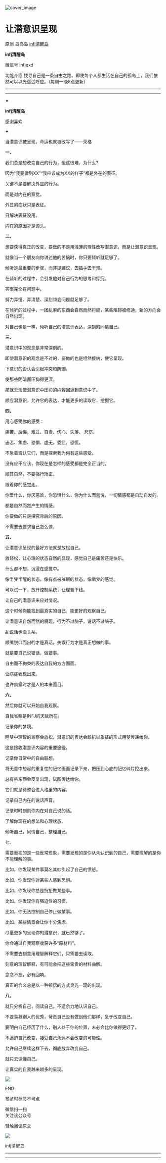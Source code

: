 ![cover_image](https://mmbiz.qpic.cn/sz_mmbiz_jpg/DZCdtia4bJxotTibbhvp7Yr4OGo0kYwkdwHQYfG8F0g2PgPj9KCL4Hrzw3roFSMkmAeVpibYzicVAnMagTJhHVSzow/0?wx_fmt=jpeg)

#  让潜意识呈现

原创  岛岛岛  [ infj清醒岛 ](javascript:void\(0\);)

**infj清醒岛**

微信号  infjqxd

功能介绍  找寻自己是一条自由之路。即使每个人都生活在自己的孤岛上，我们依然可以以光遥遥呼应。（每周一晚8点更新）

__ __

__ _ _

✦

  

**infj清醒岛**

感谢喜欢

✦

  

当潜意识被呈现，命运也就被改写了——荣格

**一、**

我们总是想改变自己的行为，但这很难，为什么?

因为“我要做到XX”“我应该成为XX的样子”都是外在的表征。

关键不是要解决外显的行为。

而是对内在的察觉。

外显的症状只是表征。

只解决表征没用。

内在的原因才是源头。

**二、**

想要获得真正的改变，要做的不是用浅薄的理性改写潜意识，而是让潜意识呈现。

就像当一个朋友向你讲述他的苦恼时，你只要倾听就足够了。

倾听是最重要的步骤，而非提建议，去插手去干预。

在倾听的过程中，会引发他对自己行为的思考和探究。

答案完全在问题中。

努力弄懂、弄清楚、深刻领会问题就足够了。

在倾听的过程中，一团乱麻的东西会自然而然捋顺，某些阻碍被修通，新的方向会自然出现。

对自己也是一样，倾听自己的潜意识表达，深刻的同情自己。

**三、**

潜意识中的观念是非常深刻的。

即使潜意识的观念是不对的，要做的也是坦然接纳，使它呈现。

下意识的否认会引起冲突和防御。

使那些阴暗面压抑得更深。

那就无法使潜意识中压抑的内容回返到意识中了。

顺应潜意识，允许它的表达，才能更多的读取它，挖掘它。

**四、**

用心感受你的感受：

痛苦、后悔、难过、自责、伤心、失落、 悲伤。

忐忑、焦虑、恐惧、虚无，委屈，恐慌。

不急着否认它们，而是探索我为何有这些感受。

没有应不应该，你现在是怎样的感受都是完全正当的。

顺其自然，不要强行矫正。

跟着你的感觉走。

你爱什么，你厌恶谁，你恐惧什么，你为什么而羞愧，一切情感都是自动自发的。

都是自然而然产生的情感。

你要做的只是探究背后的原因。

不需要去要求自己怎么做。

**五、**

让潜意识呈现的最好方法就是放松自己。

放轻松，让心理的状态自然的显现，感觉自己是痛苦还是快乐。

什么都不想，沉浸在感觉中。

像半梦半醒的状态，像有点被催眠的状态，像做梦的感觉。

可以试一下，放开控制系统，让理智下线。

让自己的潜意识来应对情况。

这个时候你能找到最真实的自己，能更好的观察自己。

让潜意识自然而然的展现，行为不过脑子，说话不过脑子。

乱说话也没关系。

顺嘴脱口而出的才是真话，失误行为才是真正想做的事。

就是要自己说错话，做错事。

自由而不拘束的表达自我的方方面面。

让病症表现出来。

也许疯癫时才是人的本来面目。

**六、**

然后你就可以开始自我观察。

自我省察是INFJ的天赋所在。

记录你的梦境。

睡梦中理智的监察会放松，潜意识的表达会趁机以象征的形式用梦传递给你。

这是接收潜意识内容的重要途径。

记录你日常中的自由联想。

将无意中想起的重复性的记忆画面记录下来，把压到心底的记忆碎片挖出来。

总有些东西会反复出现，试图传达给你。

它们就是待整合进人格里的内容。

记录自己内在的说话声音。

记录时时刻刻你内在对自己说的话。

了解你现在的想法和心理状态。

倾听自己，同情自己，整理自己。

  

七、

需要重视的是一些反常现象，需要发现的是你从未认识到的自己，需要理解的是你不能理解的事。

比如，你发现某件事莫名其妙引起了自己的愤怒。

比如，你发现你对某些人感到恐惧。

比如，你发现你总是抗拒做某些事。

比如，你发现你有强迫性的习惯。

比如，你无法控制自己停止做某事。

比如，某些情景会让你十分焦虑。

​尽量更多的呈现你的潜意识，就已然够了。

你会通过自我观察收获许多“原材料”。

不需要去刻意用理智解释它们，只需要去读取。

刻意的理智解释，有可能会把这些宝贵的材料曲解。

念念不忘，必有回响。

真正的含义总是以一种顿悟的方式灵光一现的出现。

**八、**

就只分析自己，阅读自己，不遗余力地认识自己。

不要羡慕别人的优秀，苛责自己没有做到他们那样，急于改变自己。

要明白自己经历了什么，别人处于你的位置，未必会比你做得更好了。

不逼迫自己改变，接受自己永远不会改变的可能性。

允许自己继续这样下去，彻底放弃改变自己。

就只去读懂自己。

让真实的自我越来越多的呈现。

  

![](https://mmbiz.qpic.cn/mmbiz_gif/7FiadXCUBpqt43ySAFleQonQAWQDMwvCPOiaiaFlUYSG8ibicVqc4d5rBa4niaAWr9DmauJ43FCich2gaNDU6PiaKZQf6w/640?wx_fmt=gif)

END  

预览时标签不可点

微信扫一扫  
关注该公众号



轻触阅读原文

![](http://mmbiz.qpic.cn/mmbiz_png/DZCdtia4bJxpcRrqEcIicNn7icChObS1Eqm6u2hlN1LGAHvlMHZg6O2a3A47KdeC6IqvVTuryNZQpDFQ1LX3JvT9w/0?wx_fmt=png)

infj清醒岛







****



****





